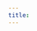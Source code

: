```yaml
---
title:
---
```


<script setup>
import Module from '../src/components/document/Module.vue';
import Symbol from '../src/components/document/Symbol.vue';
</script>

<template v-if="$params.type == 'module'">
  <Module :name="$params.name" :module="$params.module" :modules="$params.modules" />
</template>
<template v-if="$params.type == 'type'">
  <Symbol :name="$params.name" :module="$params.module" :symbol="$params.symbol" :modules="$params.modules" />
</template>
